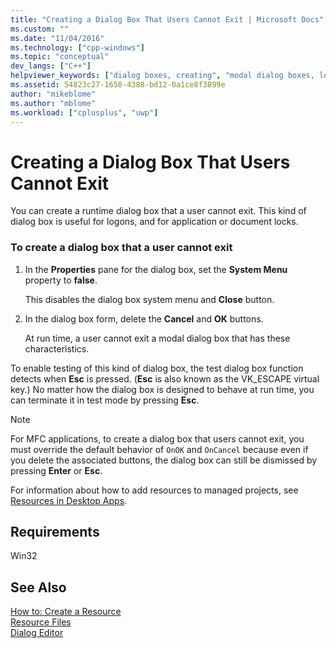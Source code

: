 ```yaml
---
title: "Creating a Dialog Box That Users Cannot Exit | Microsoft Docs"
ms.custom: ""
ms.date: "11/04/2016"
ms.technology: ["cpp-windows"]
ms.topic: "conceptual"
dev_langs: ["C++"]
helpviewer_keywords: ["dialog boxes, creating", "modal dialog boxes, logon screens", "logon screens"]
ms.assetid: 54823c27-1658-4388-bd12-0a1ce8f3899e
author: "mikeblome"
ms.author: "mblome"
ms.workload: ["cplusplus", "uwp"]
---
```

# Creating a Dialog Box That Users Cannot Exit

You can create a runtime dialog box that a user cannot exit. This kind of dialog box is useful for logons, and for application or document locks.

### To create a dialog box that a user cannot exit

1. In the **Properties** pane for the dialog box, set the **System Menu** property to **false**.

   This disables the dialog box system menu and **Close** button.

2. In the dialog box form, delete the **Cancel** and **OK** buttons.

   At run time, a user cannot exit a modal dialog box that has these characteristics.

To enable testing of this kind of dialog box, the test dialog box function detects when **Esc** is pressed. (**Esc** is also known as the VK_ESCAPE virtual key.) No matter how the dialog box is designed to behave at run time, you can terminate it in test mode by pressing **Esc**.

> [!NOTE]
> For MFC applications, to create a dialog box that users cannot exit, you must override the default behavior of `OnOK` and `OnCancel` because even if you delete the associated buttons, the dialog box can still be dismissed by pressing **Enter** or **Esc**.

For information about how to add resources to managed projects, see [Resources in Desktop Apps](/dotnet/framework/resources/index).

## Requirements

Win32

## See Also

[How to: Create a Resource](../windows/how-to-create-a-resource.md)  
[Resource Files](../windows/resource-files-visual-studio.md)  
[Dialog Editor](../windows/dialog-editor.md)